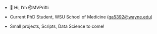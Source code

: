 - 👋 Hi, I’m @MVPrifti

- Current PhD Student, WSU School of Medicine (ga5392@wayne.edu)
- Small projects, Scripts, Data Science to come!
<!---
MVPrifti/MVPrifti is a ✨ special ✨ repository because its `README.md` (this file) appears on your GitHub profile.
You can click the Preview link to take a look at your changes.
--->
